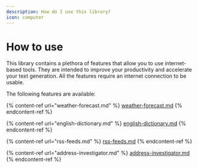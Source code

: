 ```yaml
---
description: How do I use this library?
icon: computer
---
```


# How to use

This library contains a plethora of features that allow you to use internet-based tools. They are intended to improve your productivity and accelerate your text generation. All the features require an internet connection to be usable.

The following features are available:

{% content-ref url="weather-forecast.md" %}
[weather-forecast.md](weather-forecast.md)
{% endcontent-ref %}

{% content-ref url="english-dictionary.md" %}
[english-dictionary.md](english-dictionary.md)
{% endcontent-ref %}

{% content-ref url="rss-feeds.md" %}
[rss-feeds.md](rss-feeds.md)
{% endcontent-ref %}

{% content-ref url="address-investigator.md" %}
[address-investigator.md](address-investigator.md)
{% endcontent-ref %}
